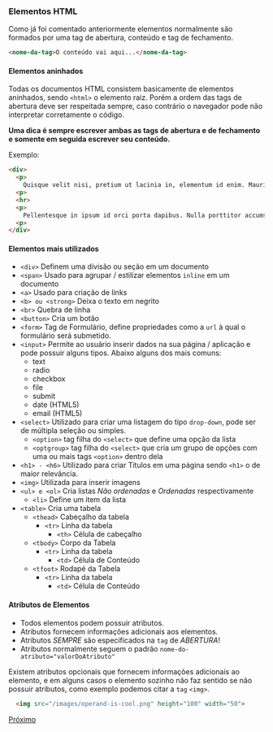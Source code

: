 ### Elementos HTML

Como já foi comentado anteriormente elementos normalmente são formados por uma tag de abertura, conteúdo e tag de fechamento.

```html
<nome-da-tag>O conteúdo vai aqui...</nome-da-tag>
```

#### Elementos aninhados

Todas os documentos HTML consistem basicamente de elementos aninhados, sendo `<html>` o elemento raiz. Porém a ordem das tags de abertura deve ser respeitada sempre, caso contrário o navegador pode não interpretar corretamente o código.

**Uma dica é sempre escrever ambas as tags de abertura e de fechamento e somente em seguida escrever seu conteúdo.**

Exemplo:

```html
<div>
  <p>
    Quisque velit nisi, pretium ut lacinia in, elementum id enim. Mauris blandit aliquet elit, eget tincidunt nibh pulvinar a.
  <p>
  <hr>
  <p>
    Pellentesque in ipsum id orci porta dapibus. Nulla porttitor accumsan tincidunt.
  <p>
</div>
```

#### Elementos mais utilizados

* `<div>` Definem uma divisão ou seção em um documento
* `<span>` Usado para agrupar / estilizar elementos `inline` em um documento
* `<a>` Usado para criação de links
* `<b> ou <strong>` Deixa o texto em negrito
* `<br>` Quebra de linha
* `<button>` Cria um botão
* `<form>` Tag de Formulário, define propriedades como a `url` à qual o formulário será submetido.
* `<input>` Permite ao usuário inserir dados na sua página / aplicação e pode possuir alguns tipos. Abaixo alguns dos mais comuns:
    * text
    * radio
    * checkbox
    * file
    * submit
    * date (HTML5)
    * email (HTML5)
* `<select>` Utilizado para criar uma listagem do tipo `drop-down`, pode ser de múltipla seleção ou simples.
    * `<option>` tag filha do `<select>` que define uma opção da lista
    * `<optgroup>` tag filha do `<select>` que cria um grupo de opções com uma ou mais tags `<option>` dentro dela 
* `<h1> - <h6>` Utilizado para criar Títulos em uma página sendo `<h1>` o de maior relevância.
* `<img>` Utilizada para inserir imagens
* `<ul> e <ol>` Cria listas *Não ordenadas* e *Ordenadas* respectivamente
  * `<li>` Define um item da lista
* `<table>` Cria uma tabela
  * `<thead>` Cabeçalho da tabela
    * `<tr>` Linha da tabela
      * `<th>` Célula de cabeçalho
  * `<tbody>` Corpo da Tabela
    * `<tr>` Linha da tabela
      * `<td>` Célula de Conteúdo
  * `<tfoot>` Rodapé da Tabela
    * `<tr>` Linha da tabela
      * `<td>` Célula de Conteúdo
      
#### Atributos de Elementos

* Todos elementos podem possuir atributos.
* Atributos fornecem informações adicionais aos elementos.
* Atributos *SEMPRE* são especificados na `tag` de *ABERTURA*!
* Atributos normalmente seguem o padrão `nome-do-atributo="valorDoAtributo"`

Existem atributos opcionais que fornecem informações adicionais ao elemento, e em alguns casos o elemento sozinho não faz sentido se não possuir atributos, como exemplo podemos citar a `tag` `<img>`.

```html
  <img src="/images/operand-is-cool.png" height="100" width="50">
```

[Próximo](https://bitbucket.org/devs-operandbr/operand-is-cool/src/master/HTML/03_styling.md)